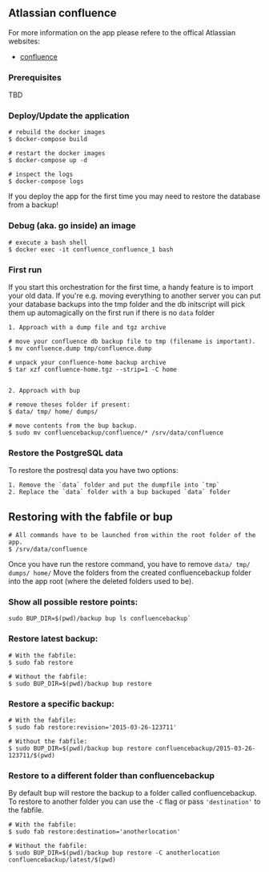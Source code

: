 ## Atlassian confluence

For more information on the app please refere to the offical
Atlassian websites:


- [confluence](https://www.atlassian.com/software/confluence)

### Prerequisites

TBD

### Deploy/Update the application

    # rebuild the docker images
    $ docker-compose build

    # restart the docker images
    $ docker-compose up -d

    # inspect the logs
    $ docker-compose logs

If you deploy the app for the first time you may need to restore the database
from a backup!

### Debug (aka. go inside) an image

    # execute a bash shell
    $ docker exec -it confluence_confluence_1 bash

### First run

If you start this orchestration for the first time, a handy feature is to
import your old data. If you're e.g. moving everything to another server
you can put your database backups into the tmp folder and the db initscript
will pick them up automagically on the first run if there is no `data` folder


    1. Approach with a dump file and tgz archive

    # move your confluence db backup file to tmp (filename is important).
    $ mv confluence.dump tmp/confluence.dump

    # unpack your confluence-home backup archive
    $ tar xzf confluence-home.tgz --strip=1 -C home


    2. Approach with bup

    # remove theses folder if present:
    $ data/ tmp/ home/ dumps/

    # move contents from the bup backup.
    $ sudo mv confluencebackup/confluence/* /srv/data/confluence

### Restore the PostgreSQL data

To restore the postresql data you have two options:

    1. Remove the `data` folder and put the dumpfile into `tmp`
    2. Replace the `data` folder with a bup backuped `data` folder

## Restoring with the fabfile or bup

    # All commands have to be launched from within the root folder of the app.
    $ /srv/data/confluence

Once you have run the restore command, you have to remove `data/ tmp/ dumps/ home/`
Move the folders from the created confluencebackup folder into the app root (where the deleted folders used to be).

### Show all possible restore points:

    sudo BUP_DIR=$(pwd)/backup bup ls confluencebackup`

### Restore latest backup:

    # With the fabfile:
    $ sudo fab restore

    # Without the fabfile:
    $ sudo BUP_DIR=$(pwd)/backup bup restore

### Restore a specific backup:

    # With the fabfile:
    $ sudo fab restore:revision='2015-03-26-123711'

    # Without the fabfile:
    $ sudo BUP_DIR=$(pwd)/backup bup restore confluencebackup/2015-03-26-123711/$(pwd)

### Restore to a different folder than confluencebackup

By default bup will restore the backup to a folder called confluencebackup.
To restore to another folder you can use the `-C` flag or pass `'destination'`
to the fabfile.

    # With the fabfile:
    $ sudo fab restore:destination='anotherlocation'

    # Without the fabfile:
    $ sudo BUP_DIR=$(pwd)/backup bup restore -C anotherlocation confluencebackup/latest/$(pwd)
